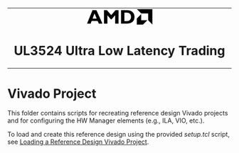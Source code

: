 <table class="sphinxhide" width="100%">
 <tr width="100%">
    <td align="center"><img src="https://raw.githubusercontent.com/Xilinx/Image-Collateral/main/xilinx-logo.png" width="30%"/><h1>UL3524 Ultra Low Latency Trading</h1>
    </td>
 </tr>
</table>

# Vivado Project

This folder contains scripts for recreating reference design Vivado projects and for configuring the HW Manager elements (e.g., ILA, VIO, etc.).

To load and create this reference design using the provided *setup.tcl* script, see [Loading a Reference Design Vivado Project](../../../../Docs/loading_ref_proj.md).
